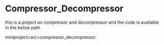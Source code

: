 # Compressor_Decompressor

this is a project on compressor and decompressor and the code is available in the below path

miniproject>src>compressor_decompressor.
